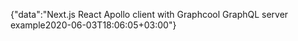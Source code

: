 {"data":"Next.js React Apollo client with Graphcool GraphQL server example2020-06-03T18:06:05+03:00"}
